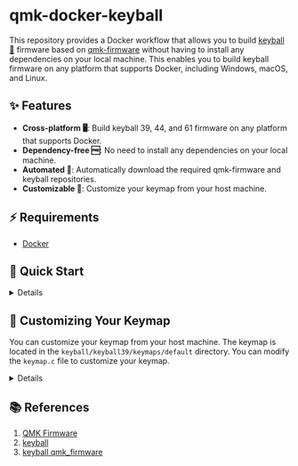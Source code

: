 # qmk-docker-keyball

This repository provides a Docker workflow that allows you to build [keyball 🎱](https://github.com/Yowkees/keyball) firmware based on [qmk-firmware](https://github.com/qmk/qmk_firmware) without having to install any dependencies on your local machine. This enables you to build keyball firmware on any platform that supports Docker, including Windows, macOS, and Linux.

## ✨ Features

- **Cross-platform 🖥️**: Build keyball 39, 44, and 61 firmware on any platform that supports Docker.
- **Dependency-free 🆓**: No need to install any dependencies on your local machine.
- **Automated 🤖**: Automatically download the required qmk-firmware and keyball repositories.
- **Customizable 💪**: Customize your keymap from your host machine.

## ⚡️ Requirements

- [Docker](https://docs.docker.com/get-docker/)

## 🚀 Quick Start

<details>

- Clone this repository:

    ```bash
    git clone https://github.com/SoichiroYamane/qmk-docker-keyball.git
    ```

- Build the Docker image:

    ```bash
    docker build up -d --build
    ```

    It takes a while to build. If you have the built image, you can use `docker-compose up -d` to start the container.

- Enter the Docker container with fish shell:

    ```bash
    docker-compose exec qmk-docker-keyball fish
    ```

- Build the keyball firmware:

    ```bash
    make SKIP_GIT=yes keyball/keyball39:via
    ```

    After this compile is done, you can find *.hex file in the build folder under following path:

  - `docker`: /root/opt/build
  - `host`: ./build

- Exit the Docker container and clean up:

    Exit the Docker container:

    ```bash
    exit
    ```

    Stop and remove the Docker container:

    ```bash
    docker-compose down
    ```

- Flash the firmware to your keyball:
  - Use [QMK Toolbox](https://qmk.fm/toolbox)
  - Use [Pro Micro Web Updater](https://sekigon-gonnoc.github.io/promicro-web-updater/index.html)

  *.hex file is located in the `build` directory.

</details>

## 📝 Customizing Your Keymap

You can customize your keymap from your host machine. The keymap is located in the `keyball/keyball39/keymaps/default` directory. You can modify the `keymap.c` file to customize your keymap.

<details>

Execute the following commands in your host machine.

- Move to the keymap direcotyr:

    ```bash
    cd keyball/keyball39/keymaps
    ```

- Copy from template:

   ```bash
    cp -r via custom
    ```

- Edit the keymap
- Compile the firmware in the Docker container

    ```bash
    docker-compose up -d
    docker-compose exec qmk-docker-keyball fish
    make SKIP_GIT=yes keyball/keyball39:custom
    exit
    docker-compose down
    ```

- Flash the firmware to your keyball:

  Refer to the previous section.

</details>

## 📚 References

1. [QMK Firmware](https://github.com/qmk/qmk_firmware)
2. [keyball](https://github.com/Yowkees/keyball)
3. [keyball qmk_firmware](https://github.com/Yowkees/keyball/blob/main/qmk_firmware/keyboards/keyball/readme.md)
